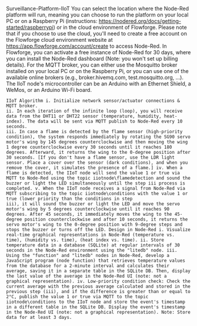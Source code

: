 Surveillance-Platform-IIoT
You can select the location where the Node-Red platform will run, meaning you can choose to run the platform on your local PC or on a Raspberry Pi (instructions: https://nodered.org/docs/getting-started/raspberrypi) or in the cloud environment of Flowforge. Please note that if you choose to use the cloud, you'll need to create a free account on the Flowforge cloud environment website at https://app.flowforge.com/account/create to access Node-Red. In Flowforge, you can activate a free instance of Node-Red for 30 days, where you can install the Node-Red dashboard (Note: you won't set up billing details). For the MQTT broker, you can either use the Mosquitto broker installed on your local PC or on the Raspberry Pi, or you can use one of the available online brokers (e.g., broker.hivemq.com, test.mosquitto.org, ...). The IIoT node's microcontroller can be an Arduino with an Ethernet Shield, a WeMos, or an Arduino Wi-Fi board.

    IIoT Algorithm i. Initialize network sensor/actuator connections & MQTT broker. 
    ii. In each iteration of the infinite loop (loop), you will receive data from the DHT11 or DHT22 sensor (temperature, humidity, heat-index). The data will be sent via MQTT publish to Node-Red every 10 seconds. 
    iii. In case a flame is detected by the flame sensor (high-priority condition), the system responds immediately by rotating the SG90 servo motor's wing by 145 degrees counterclockwise and then moving the wing 1 degree counterclockwise every 30 seconds until it reaches 180 degrees. Afterward, it returns the wing to the 0-degree position after 30 seconds. [If you don't have a flame sensor, use the LDR light sensor. Place a cover over the sensor (dark conditions), and when you remove the cover, it simulates the presence of a flame.] iv. When a flame is detected, the IIoT node will send the value 1 or true via MQTT to Node-Red using the topic iiotnode\flamedetection and sound the buzzer or light the LED simultaneously until the step iii process is completed. v. When the IIoT node receives a signal from Node-Red via MQTT subscribing to the topic iiotnode\conditions with the value 1 or true (lower priority than the conditions in step 
    iii), it will sound the buzzer or light the LED and move the servo motor's wing by 5 degrees counterclockwise until it reaches 90 degrees. After 45 seconds, it immediately moves the wing to the 45-degree position counterclockwise and after 10 seconds, it returns the servo motor's wing to the 0-degree position with 9-degree steps and stops the buzzer or turns off the LED. Design in Node-Red i. Visualize real-time graphical representations in Node-Red (temperature vs. time), (humidity vs. time), (heat index vs. time). ii. Store temperature data in a database (SQLite) at regular intervals of 30 seconds in the Node-Red environment using the "litedb" node. iii. Using the "function" and "litedb" nodes in Node-Red, develop a JavaScript program (node function) that retrieves temperature values from the database for a 2-minute interval and calculates their average, saving it in a separate table in the SQLite DB. Then, display the last value of the average in the Node-Red UI (note: not a graphical representation). iv. Low-priority condition check: Check the current average with the previous average calculated and stored in the previous step (iii), and if the difference is greater than or equal to 2°C, publish the value 1 or true via MQTT to the topic iiotnode\conditions to the IIoT node and store the event's timestamp in a different table in the SQLite DB. Display the event's timestamp in the Node-Red UI (note: not a graphical representation). Note: Store data for at least 3 days. 

